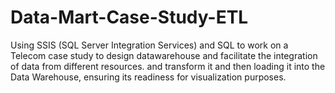 ﻿# Data-Mart-Case-Study-ETL
Using SSIS (SQL Server Integration Services) and SQL to work on a Telecom case study to design datawarehouse and facilitate the integration of data from different resources. and transform it and then loading it into the Data Warehouse, ensuring its readiness for visualization purposes.

